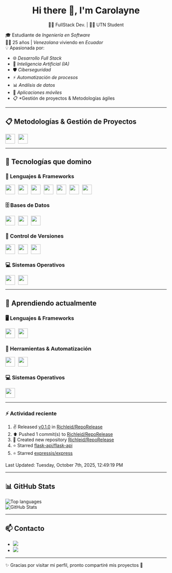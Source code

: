 ## <h1 align='center'>Hi there  👋, I'm Carolayne
<p align='center'>👨‍💻 FullStack Dev. | 👨‍🚀 UTN Student</p>

🎓 Estudiante de *Ingeniería en Software*  
👩‍💻 25 años | *Venezolana* viviendo en *Ecuador*  
💡 Apasionada por:  
- 🌐 *Desarrollo Full Stack*  
- 🤖 *Inteligencia Artificial (IA)*  
- 🛡️ *Ciberseguridad*  
- ⚡ *Automatización de procesos*  
- 📊 *Análisis de datos*  
- 📱 *Aplicaciones móviles*
- 📋 *Gestión de proyectos & Metodologías ágiles

---
## 📋 Metodologías & Gestión de Proyectos

<div style="display: flex; flex-wrap: wrap; gap: 10px;">
  <img style='height: 30px;' src="https://img.shields.io/badge/Scrum-000000?style=for-the-badge&logo=scrum&logoColor=white" />
  <img style='height: 30px;' src="https://img.shields.io/badge/Jira-0052CC?style=for-the-badge&logo=jira&logoColor=white" />
</div>

---
## 🚀 Tecnologías que domino
<h3>🚀 Lenguajes & Frameworks</h3>
<div style="display: flex; flex-wrap: wrap; gap: 10px;">

  <img style='height: 30px;' src="https://img.shields.io/badge/Java-007396?style=for-the-badge&logo=java&logoColor=white" />
  <img style='height: 30px;' src="https://img.shields.io/badge/PrimeFaces-233E70?style=for-the-badge&logo=java&logoColor=white" />
  <img style='height: 30px;' src="https://img.shields.io/badge/JavaScript-F7DF1E?style=for-the-badge&logo=javascript&logoColor=black" />
  <img style='height: 30px;' src="https://img.shields.io/badge/Tailwind_CSS-06B6D4?style=for-the-badge&logo=tailwindcss&logoColor=white" />
  <img style='height: 30px;' src="https://img.shields.io/badge/React-20232A?style=for-the-badge&logo=react&logoColor=61DAFB" />
  <img style='height: 30px;' src="https://img.shields.io/badge/C%23-239120?style=for-the-badge&logo=c-sharp&logoColor=white" />
  <img style='height: 30px;' src="https://img.shields.io/badge/.NET-512BD4?style=for-the-badge&logo=dotnet&logoColor=white" />

</div>
<!-- Bases de datos -->
<h3>🗄️ Bases de Datos</h3>
<div style="display: flex; flex-wrap: wrap; gap: 10px;">
  <img style='height: 30px;' src="https://img.shields.io/badge/SQL-336791?style=for-the-badge&logo=database&logoColor=white" />
  <img style='height: 30px;' src="https://img.shields.io/badge/Oracle-F80000?style=for-the-badge&logo=oracle&logoColor=white" />
  <img style='height: 30px;' src="https://img.shields.io/badge/PostgreSQL-316192?style=for-the-badge&logo=postgresql&logoColor=white" />
</div>
<!-- Control de Versiones -->
<h3>🔧 Control de Versiones</h3>
<div style="display: flex; flex-wrap: wrap; gap: 10px;">
  <img style='height: 30px;' src="https://img.shields.io/badge/Git-F05032?style=for-the-badge&logo=git&logoColor=white" />
  <img style='height: 30px;' src="https://img.shields.io/badge/GitHub-181717?style=for-the-badge&logo=github&logoColor=white" />
  <img style='height: 30px;' src="https://img.shields.io/badge/GitLab-FCA121?style=for-the-badge&logo=gitlab&logoColor=white" />
</div>

<!-- Sistemas Operativos -->
<h3>💻 Sistemas Operativos</h3>
<div style="display: flex; flex-wrap: wrap; gap: 10px;">
  <img style='height: 30px;' src="https://img.shields.io/badge/Linux-FCC624?style=for-the-badge&logo=linux&logoColor=black" />
  <img style='height: 30px;' src="https://img.shields.io/badge/Windows-0078D6?style=for-the-badge&logo=windows&logoColor=white" />
</div>

---
## 🌱 Aprendiendo actualmente

<h3>🖥️ Lenguajes & Frameworks</h3>
<div style="display: flex; flex-wrap: wrap; gap: 10px;">
  <img style='height: 30px;' src="https://img.shields.io/badge/Python-3776AB?style=for-the-badge&logo=python&logoColor=white" />
  <img style='height: 30px;' src="https://img.shields.io/badge/Flutter-02569B?style=for-the-badge&logo=flutter&logoColor=white" />
</div>

<h3>🐳 Herramientas & Automatización</h3>
<div style="display: flex; flex-wrap: wrap; gap: 10px;">
  <img style='height: 30px;' src="https://img.shields.io/badge/Docker-2496ED?style=for-the-badge&logo=docker&logoColor=white" />
  <img style='height: 30px;' src="https://img.shields.io/badge/n8n-FF6D28?style=for-the-badge&logo=n8n&logoColor=white" />
</div>

<h3>💻 Sistemas Operativos</h3>
<div style="display: flex; flex-wrap: wrap; gap: 10px;">
  <img style='height: 30px;' src="https://img.shields.io/badge/Kali_Linux-557C94?style=for-the-badge&logo=kali-linux&logoColor=white" />
</div>

---
### :zap: Actividad reciente
<!--RECENT_ACTIVITY:start-->
1. ✌️ Released [v0.1.0](https://github.com/Richleid/RepoRelease/releases/tag/v0.1.0) in [Richleid/RepoRelease](https://github.com/Richleid/RepoRelease)<br>
2. ⬆️ Pushed 1 commit(s) to [Richleid/RepoRelease](https://github.com/Richleid/RepoRelease)<br>
3. 📔 Created new repository [Richleid/RepoRelease](https://github.com/Richleid/RepoRelease)<br>
4. ⭐ Starred [flask-api/flask-api](https://github.com/flask-api/flask-api)<br>
5. ⭐ Starred [expressjs/express](https://github.com/expressjs/express)<br>
<!--RECENT_ACTIVITY:end-->
<!--RECENT_ACTIVITY:last_update-->
Last Updated: Tuesday, October 7th, 2025, 12:49:19 PM
<!--RECENT_ACTIVITY:last_update_end-->
---

## 📊 GitHub Stats
![Top languages](https://github-readme-stats.vercel.app/api/top-langs/?username=Richleid&layout=compact&theme=radical)  
![GitHub Stats](https://github-readme-stats.vercel.app/api?username=Richleid&show_icons=true&hide_border=true&theme=radical)

---

## 📫 Contacto

<ul align="left">
  <li>
    <a href="mailto:richleidmejia@gmail.com" target="_blank">
      <img src="https://img.shields.io/badge/Gmail-D14836?style=for-the-badge&logo=gmail&logoColor=white" />
    </a>
  </li>
  <li>
    <a href="http://linkedin.com/in/crmejiae" target="_blank">
      <img src="https://img.shields.io/badge/LinkedIn-0077B5?style=for-the-badge&logo=linkedin&logoColor=white" />
    </a>
  </li>
</ul>

---

✨ Gracias por visitar mi perfil, pronto compartiré mis proyectos 🚀
